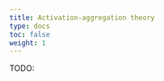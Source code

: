 ```yaml
---
title: Activation-aggregation theory
type: docs
toc: false
weight: 1
---
```


TODO:

<!-- REFERENCES -->
